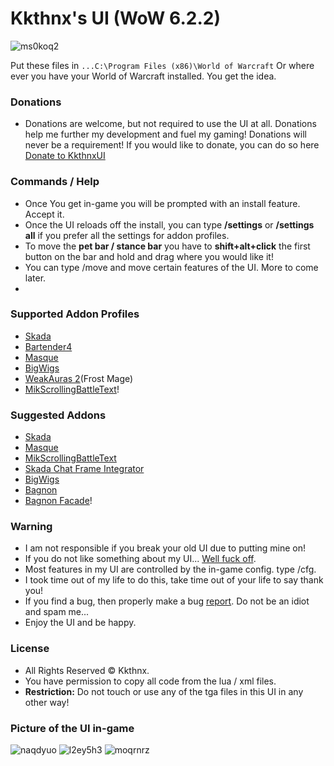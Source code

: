 # Kkthnx's UI (WoW 6.2.2)   

![ms0koq2](https://cloud.githubusercontent.com/assets/1692977/9804006/d2a1a628-57f6-11e5-8367-e92735e3ef7a.png)

Put these files  in `...C:\Program Files (x86)\World of Warcraft` Or where ever you have your World of Warcraft installed. You get the idea.   

### Donations   
* Donations are welcome, but not required to use the UI at all. Donations help me further my development and fuel my gaming! Donations will never be a requirement! If you would like to donate, you can do so here [Donate to KkthnxUI](https://www.paypal.com/cgi-bin/webscr?cmd=_donations&business=XC5463FDLTKSE&lc=US&item_name=KkthnxUI&currency_code=USD&bn=PP%2dDonationsBF%3abtn_donateCC_LG%2egif%3aNonHosted)   

### Commands / Help   
* Once You get in-game you will be prompted with an install feature. Accept it.      
* Once the UI reloads off the install, you can type **/settings** or **/settings all** if you prefer all the settings for addon profiles.   
* To move the **pet bar / stance bar** you have to **shift+alt+click** the first button on the bar and hold and drag where you would like it!   
* You can type /move and move certain features of the UI. More to come later.   
* 
### Supported Addon Profiles   
* [Skada](http://www.curse.com/addons/wow/skada)   
* [Bartender4](http://www.curse.com/addons/wow/Bartender4)   
* [Masque](http://www.curse.com/addons/wow/Masque)   
* [BigWigs](http://www.curse.com/addons/wow/big-wigs)   
* [WeakAuras 2](http://www.curse.com/addons/wow/weakauras-2)(Frost Mage)   
* [MikScrollingBattleText](http://www.curse.com/addons/wow/mik-scrolling-battle-text)!   

### Suggested Addons   
* [Skada](http://www.curse.com/addons/wow/skada)   
* [Masque](http://www.curse.com/addons/wow/Masque)   
* [MikScrollingBattleText](http://www.curse.com/addons/wow/mik-scrolling-battle-text)   
* [Skada Chat Frame Integrator](http://www.wowinterface.com/downloads/info23287-SkadaChatFrameIntegrator.html)   
* [BigWigs](http://www.curse.com/addons/wow/big-wigs)   
* [Bagnon](http://www.curse.com/addons/wow/bagnon)   
* [Bagnon Facade](http://www.curse.com/addons/wow/bagnon-facade)!   

### Warning   
* I am not responsible if you break your old UI due to putting mine on!   
* If you do not like something about my UI... [Well fuck off](http://puu.sh/1AJEA).   
* Most features in my UI are controlled by the in-game config. type /cfg.   
* I took time out of my life to do this, take time out of your life to say thank you!   
* If you find a bug, then properly make a bug [report](https://github.com/Kkthnx/KkthnxUI/issues/new). Do not be an idiot and spam me...   
* Enjoy the UI and be happy.     

### License 
* All Rights Reserved © Kkthnx.
* You have permission to copy all code from the lua / xml files.   
* **Restriction:** Do not touch or use any of the tga files in this UI in any other way!   

### Picture of the UI in-game   
![naqdyuo](https://cloud.githubusercontent.com/assets/1692977/9804142/8b31b9a2-57f8-11e5-81f7-582d0b8dbe21.jpg)
![l2ey5h3](https://cloud.githubusercontent.com/assets/1692977/9804141/8b31d806-57f8-11e5-814a-d1df46892b42.jpg)
![moqrnrz](https://cloud.githubusercontent.com/assets/1692977/9804140/8b2f9938-57f8-11e5-84bd-4e7311f248a6.jpg)
